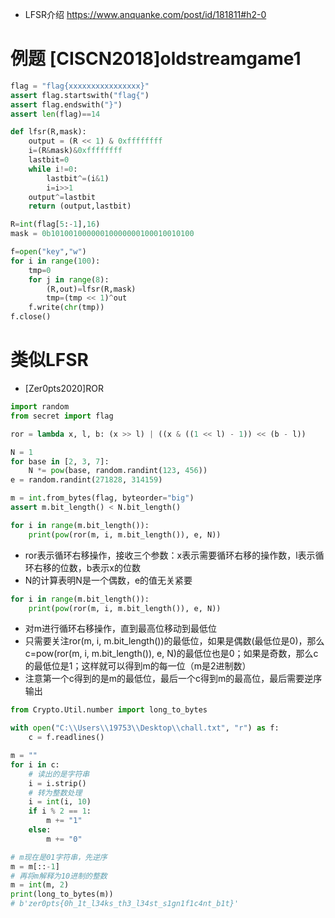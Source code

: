 - LFSR介绍 https://www.anquanke.com/post/id/181811#h2-0
# 例题 [CISCN2018]oldstreamgame1
```python
flag = "flag{xxxxxxxxxxxxxxxx}"
assert flag.startswith("flag{")
assert flag.endswith("}")
assert len(flag)==14

def lfsr(R,mask):
    output = (R << 1) & 0xffffffff
    i=(R&mask)&0xffffffff
    lastbit=0
    while i!=0:
        lastbit^=(i&1)
        i=i>>1
    output^=lastbit
    return (output,lastbit)

R=int(flag[5:-1],16)
mask = 0b10100100000010000000100010010100

f=open("key","w")
for i in range(100):
    tmp=0
    for j in range(8):
        (R,out)=lfsr(R,mask)
        tmp=(tmp << 1)^out
    f.write(chr(tmp))
f.close()
```

# 类似LFSR
- [Zer0pts2020]ROR
```python
import random
from secret import flag

ror = lambda x, l, b: (x >> l) | ((x & ((1 << l) - 1)) << (b - l))

N = 1
for base in [2, 3, 7]:
    N *= pow(base, random.randint(123, 456))
e = random.randint(271828, 314159)

m = int.from_bytes(flag, byteorder="big")
assert m.bit_length() < N.bit_length()

for i in range(m.bit_length()):
    print(pow(ror(m, i, m.bit_length()), e, N))
```
- ror表示循环右移操作，接收三个参数：x表示需要循环右移的操作数，l表示循环右移的位数，b表示x的位数
- N的计算表明N是一个偶数，e的值无关紧要
```python
for i in range(m.bit_length()):
    print(pow(ror(m, i, m.bit_length()), e, N))
```
- 对m进行循环右移操作，直到最高位移动到最低位
- 只需要关注ror(m, i, m.bit_length())的最低位，如果是偶数(最低位是0)，那么c=pow(ror(m, i, m.bit_length()), e, N)的最低位也是0；如果是奇数，那么c的最低位是1；这样就可以得到m的每一位（m是2进制数）
- 注意第一个c得到的是m的最低位，最后一个c得到m的最高位，最后需要逆序输出
```python
from Crypto.Util.number import long_to_bytes

with open("C:\\Users\\19753\\Desktop\\chall.txt", "r") as f:
    c = f.readlines()

m = ""
for i in c:
    # 读出的是字符串
    i = i.strip()
    # 转为整数处理
    i = int(i, 10)
    if i % 2 == 1:
        m += "1"
    else:
        m += "0"

# m现在是01字符串，先逆序
m = m[::-1]
# 再将m解释为10进制的整数
m = int(m, 2)
print(long_to_bytes(m))
# b'zer0pts{0h_1t_l34ks_th3_l34st_s1gn1f1c4nt_b1t}'

```